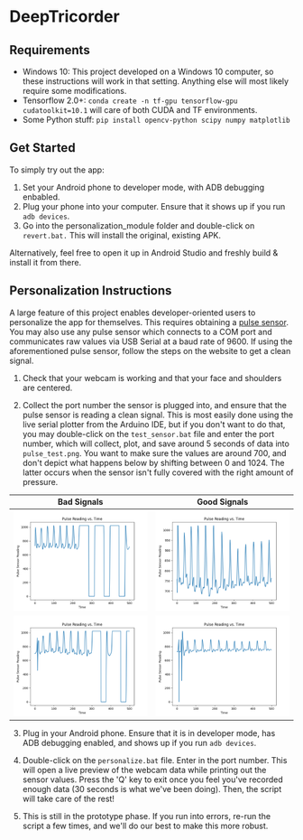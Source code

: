 # DeepTricorder

## Requirements
 - Windows 10: This project developed on a Windows 10 computer, so these instructions will work in that setting. Anything else will most likely require some modifications. 
 - Tensorflow 2.0+: `conda create -n tf-gpu tensorflow-gpu cudatoolkit=10.1` will care of both CUDA and TF environments. 
 - Some Python stuff: `pip install opencv-python scipy numpy matplotlib`

## Get Started
To simply try out the app: 
1. Set your Android phone to developer mode, with ADB debugging enbabled. 
2. Plug your phone into your computer. Ensure that it shows up if you run `adb devices`. 
3. Go into the personalization_module folder and double-click on `revert.bat.` This will install the original, existing APK.

Alternatively, feel free to open it up in Android Studio and freshly build & install it from there. 

## Personalization Instructions
A large feature of this project enables developer-oriented users to personalize the app for themselves. This requires obtaining a [pulse sensor](https://pulsesensor.com/). You may also use any pulse sensor which connects to a COM port and communicates raw values via USB Serial at a baud rate of 9600. If using the aforementioned pulse sensor, follow the steps on the website to get a clean signal. 

1. Check that your webcam is working and that your face and shoulders are centered. 

2. Collect the port number the sensor is plugged into, and ensure that the pulse sensor is reading a clean signal. This is most easily done using the live serial plotter from the Arduino IDE, but if you don't want to do that, you may double-click on the `test_sensor.bat` file and enter the port number, which will collect, plot, and save around 5 seconds of data into `pulse_test.png`. You want to make sure the values are around 700, and don't depict what happens below by shifting between 0 and 1024. The latter occurs when the sensor isn't fully covered with the right amount of pressure.

Bad Signals           |  Good Signals
:-------------------------:|:-------------------------:
![Bad Pulse 1](personalization_module/Images/bad_pulse_signal.png)  |  ![Good Pulse 1](personalization_module/Images/good_pulse_signal.png)
![Bad Pulse 2](personalization_module/Images/bad_pulse_signal_2.png)  |  ![Good Pulse 2](personalization_module/Images/good_pulse_signal_2.png)

3. Plug in your Android phone. Ensure that it is in developer mode, has ADB debugging enabled, and shows up if you run `adb devices`.

4. Double-click on the `personalize.bat` file. Enter in the port number. This will open a live preview of the webcam data while printing out the sensor values. Press the 'Q' key to exit once you feel you've recorded enough data (30 seconds is what we've been doing). Then, the script will take care of the rest!

5. This is still in the prototype phase. If you run into errors, re-run the script a few times, and we'll do our best to make this more robust. 
